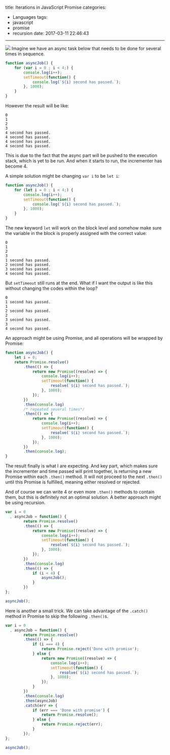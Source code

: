 title: Iterations in JavaScript Promise
categories:
  - Languages
tags:
  - javascript
  - promise
  - recursion
date: 2017-03-11 22:46:43
---
![](/img/2017/03/promise.png)
Imagine we have an async task below that needs to be done for several times in sequence. 
```javascript
function asyncJob() {
    for (var i = 0 ; i < 4;) {
        console.log(i++);
        setTimeout(function() {
            console.log(`${i} second has passed.`);
        }, 1000);
    }
}
```

However the result will be like:
```
0
1
2
3
4 second has passed.
4 second has passed.
4 second has passed.
4 second has passed.
```

This is due to the fact that the async part will be pushed to the execution stack, which is yet to be run. And when it starts to run, the incrementer has become 4.

A simple solution might be changing `var i` to be `let i`:
```javascript
function asyncJob() {
    for (let i = 0 ; i < 4;) {
        console.log(i++);
        setTimeout(function() {
            console.log(`${i} second has passed.`);
        }, 1000);
    }
}
```

The new keyword `let` will work on the block level and somehow make sure the variable in the block is properly assigned with the correct value:
```
0
1
2
3
1 second has passed.
2 second has passed.
3 second has passed.
4 second has passed.
```

But `setTimeout` still runs at the end. What if I want the output is like this without changing the codes within the loop?
```
0
1 second has passed.
1
2 second has passed.
2
3 second has passed.
3
4 second has passed.
```

An approach might be using Promise, and all operations will be wrapped by Promise:
```javascript
function asyncJob() {
    let i = 0;
    return Promise.resolve()
        .then(() => {
            return new Promise((resolve) => {
                console.log(i++);
                setTimeout(function() {
                    resolve(`${i} second has passed.`);
                }, 1000);
            });
        })
        .then(console.log)
        /* repeated several times*/
        .then(() => {
            return new Promise((resolve) => {
                console.log(i++);
                setTimeout(function() {
                    resolve(`${i} second has passed.`);
                }, 1000);
            });
        })
        .then(console.log);
}
```

The result finally is what I are expecting. And key part, which makes sure the incrementer and time passed will print together, is returning a new Promise within each `.then()` method. It will not proceed to the next `.then()` until this Promise is fulfilled, meaning either resolved or rejected.

And of course we can write 4 or even more `.then()` methods to contain them, but this is definitely not an optimal solution. A better approach might be using recursion.

```javascript
var i = 0
  , asyncJob = function() {
        return Promise.resolve()
        .then(() => {
            return new Promise((resolve) => {
                console.log(i++);
                setTimeout(function() {
                    resolve(`${i} second has passed.`);
                }, 1000);
            });
        })
        .then(console.log)
        .then(() => {
            if (i < 4) {
                asyncJob();
            }
        })
};

asyncJob();
```

Here is another a small trick. We can take advantage of the `.catch()` method in Promise to skip the following `.then()`s.
```javascript
var i = 0
  , asyncJob = function() {
        return Promise.resolve()
        .then(() => {
            if (i === 4) {
                return Promise.reject('Done with promise');
            } else {
                return new Promise((resolve) => {
                    console.log(i++);
                    setTimeout(function() {
                        resolve(`${i} second has passed.`);
                    }, 1000);
                });
            }
        })
        .then(console.log)
        .then(asyncJob)
        .catch(err => {
            if (err === 'Done with promise') {
                return Promise.resolve();
            } else {
                return Promise.reject(err);
            }
        });
};

asyncJob();
```
